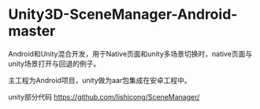 # Unity3D-SceneManager-Android-master
Android和Unity混合开发，用于Native页面和unity多场景切换时，native页面与unity场景打开与回退的例子。

主工程为Android项目，unity做为aar包集成在安卓工程中。

unity部分代码
https://github.com/lishicong/SceneManager/
